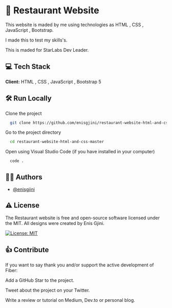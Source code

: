 
# 👋 Restaurant Website

This website is maded by me using technologies as HTML , CSS , JavaScript , Bootstrap.

I made this to test my skills's.

This is maded for StarLabs Dev Leader.


## 💻 Tech Stack

**Client:** HTML , CSS , JavaScript , Bootstrap 5
## 🛠️ Run Locally

Clone the project

```bash
  git clone https://github.com/enisgjini/restaurant-website-html-and-css.git
```

Go to the project directory

```bash
  cd restaurant-website-html-and-css-master
```

Open using Visual Studio Code (if you have installed in your computer)

```bash
  code .
```

## 👨‍💻 Authors

- [@enisgjini](https://github.com/enisgjini/)
## ⚠️ License

The Restaurant website is free and open-source software licensed under the MIT. All designs were created by Enis Gjini.

[![License: MIT](https://img.shields.io/badge/License-MIT-yellow.svg)](https://opensource.org/licenses/MIT)
## 👍 Contribute

If you want to say thank you and/or support the active development of Fiber:

Add a GitHub Star to the project.

Tweet about the project on your Twitter.

Write a review or tutorial on Medium, Dev.to or personal blog.
